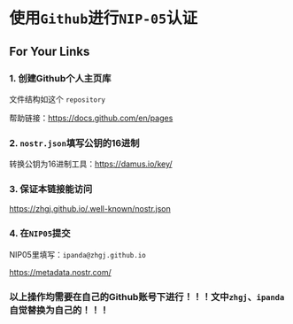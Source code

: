 # 使用`Github`进行`NIP-05`认证

## For Your Links

### 1. 创建Github个人主页库

文件结构如这个 `repository`

帮助链接：https://docs.github.com/en/pages

### 2. `nostr.json`填写公钥的16进制

转换公钥为16进制工具：https://damus.io/key/

### 3. 保证本链接能访问

https://zhgj.github.io/.well-known/nostr.json

### 4. 在`NIP05`提交

NIP05里填写：`ipanda@zhgj.github.io`

https://metadata.nostr.com/

### 以上操作均需要在自己的Github账号下进行！！！文中`zhgj`、`ipanda`自觉替换为自己的！！！
